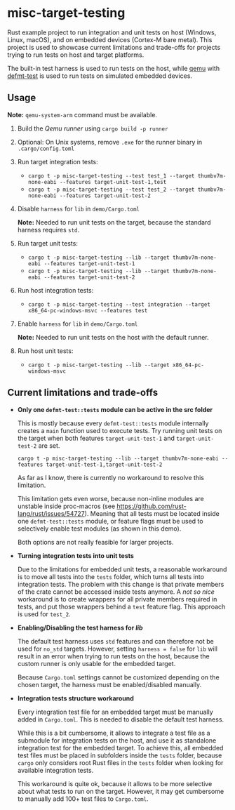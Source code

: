 # misc-target-testing

Rust example project to run integration and unit tests on host (Windows, Linux, macOS),
and on embedded devices (Cortex-M bare metal).
This project is used to showcase current limitations and trade-offs
for projects trying to run tests on host and target platforms.

The built-in test harness is used to run tests on the host,
while [qemu](https://www.qemu.org/download/) with [defmt-test](https://crates.io/crates/defmt-test) is used to run tests on simulated embedded devices.

## Usage

**Note:** `qemu-system-arm` command must be available. 

1. Build the *Qemu runner* using `cargo build -p runner`

2. Optional: On Unix systems, remove `.exe` for the runner binary in `.cargo/config.toml`

3. Run target integration tests:
   - `cargo t -p misc-target-testing --test test_1 --target thumbv7m-none-eabi --features target-unit-test-1,test`
   - `cargo t -p misc-target-testing --test test_2 --target thumbv7m-none-eabi --features target-unit-test-2`

4. Disable `harness` for `lib` in `demo/Cargo.toml`

   **Note:** Needed to run unit tests on the target, because the standard harness requires `std`.

5. Run target unit tests:
   - `cargo t -p misc-target-testing --lib --target thumbv7m-none-eabi --features target-unit-test-1`
   - `cargo t -p misc-target-testing --lib --target thumbv7m-none-eabi --features target-unit-test-2`

6. Run host integration tests:
   - `cargo t -p misc-target-testing --test integration --target x86_64-pc-windows-msvc --features test`

7. Enable `harness` for `lib` in `demo/Cargo.toml`

   **Note:** Needed to run unit tests on the host with the default runner.

8. Run host unit tests:
   - `cargo t -p misc-target-testing --lib --target x86_64-pc-windows-msvc`

## Current limitations and trade-offs

- **Only one `defmt-test::tests` module can be active in the src folder**

  This is mostly because every `defmt-test::tests` module internally creates a `main` function used to execute tests.
  Try running unit tests on the target when both features `target-unit-test-1` and `target-unit-test-2` are set.

  `cargo t -p misc-target-testing --lib --target thumbv7m-none-eabi --features target-unit-test-1,target-unit-test-2`

  As far as I know, there is currently no workaround to resolve this limitation.
  
  This limitation gets even worse, because non-inline modules are unstable inside proc-macros
  (see https://github.com/rust-lang/rust/issues/54727).
  Meaning that all tests must be located inside one `defmt-test::tests` module,
  or feature flags must be used to selectively enable test modules (as shown in this demo).

  Both options are not really feasible for larger projects.

- **Turning integration tests into unit tests**

  Due to the limitations for embedded unit tests,
  a reasonable workaround is to move all tests into the `tests` folder,
  which turns all tests into integration tests.
  The problem with this change is that private members of the crate cannot be accessed inside tests anymore.
  A *not so nice* workaround is to create wrappers for all private members required in tests,
  and put those wrappers behind a `test` feature flag.
  This approach is used for `test_2`.

- **Enabling/Disabling the test harness for *lib***

  The default test harness uses `std` features and can therefore not be used for `no_std` targets.
  However, setting `harness = false` for `lib` will result in an error when trying to run tests on the host,
  because the custom runner is only usable for the embedded target.

  Because `Cargo.toml` settings cannot be customized depending on the chosen target,
  the harness must be enabled/disabled manually.

- **Integration tests structure workaround**

  Every integration test file for an embedded target must be manually added in `Cargo.toml`.
  This is needed to disable the default test harness.

  While this is a bit cumbersome, it allows to integrate a test file as a submodule for integration tests on the host, and use it as standalone integration test for the embedded target.
  To achieve this, all embedded test files must be placed in subfolders inside the `tests` folder,
  because `cargo` only considers root Rust files in the `tests` folder when looking for available integration tests.

  This workaround is quite ok, because it allows to be more selective about what tests to run on the target.
  However, it may get cumbersome to manually add 100+ test files to `Cargo.toml`.
